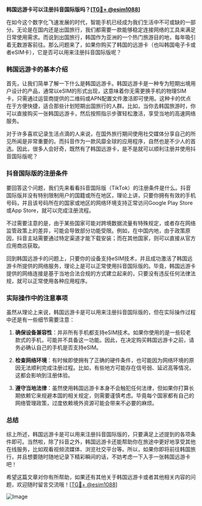 **韩国远游卡可以注册抖音国际版吗？[[TG💪+ @esim1088](https://t.me/s/esim1088)]**

在如今这个数字化飞速发展的时代，智能手机已经成为我们生活中不可或缺的一部分。无论是在国内还是出国旅行，我们都需要一款能够稳定连接网络的工具来满足日常使用需求。而说到出国旅行，韩国作为亚洲的一个热门旅游目的地，每年吸引着无数游客前往。那么问题来了，如果你购买了韩国的远游卡（也叫韩国电子卡或者eSIM卡），它是否可以用来注册抖音国际版呢？

### 韩国远游卡的基本介绍

首先，让我们简单了解一下什么是韩国远游卡。韩国远游卡是一种专为短期出境用户设计的产品，通常以eSIM的形式出现，这意味着你无需更换手机的物理SIM卡，只需通过运营商提供的二维码或APN配置文件激活即可使用。这种卡的优点在于方便快捷，适合那些计划短期出国旅行的人群。比如，当你去韩国旅游时，你可以直接购买一张韩国远游卡，然后按照指示步骤轻松激活，享受当地的高速网络服务。

对于许多喜欢记录生活点滴的人来说，在国外旅行期间使用社交媒体分享自己的所见所闻是非常重要的。而抖音作为一款风靡全球的应用程序，自然也是不少人的首选。因此，很多人会好奇，既然有了韩国远游卡，是不是就可以顺利注册并使用抖音国际版呢？

### 抖音国际版的注册条件

要回答这个问题，我们先来看看抖音国际版（TikTok）的注册条件是什么。抖音国际版并没有特别限制用户的国籍或所在地区，理论上讲，只要你拥有有效的手机号码，并且该号码所在的国家或地区的网络环境支持正常访问Google Play Store或App Store，就可以完成注册流程。

不过需要注意的是，由于某些国家可能对跨境数据流量有特殊规定，或者存在网络监管政策上的差异，可能会导致部分功能受限。例如，在中国内地，由于政策原因，抖音主站需要通过特定渠道才能下载安装；而在其他国家，则可以直接从官方应用商店获取。

回到韩国远游卡的问题上，只要你的设备支持eSIM技术，并且成功激活了韩国远游卡所提供的网络服务，理论上是可以正常使用抖音国际版的。毕竟，韩国远游卡提供的网络连接是基于当地合法合规的方式建立起来的，只要没有违反任何法律法规，就可以正常使用各种应用程序。

### 实际操作中的注意事项

虽然从理论上来说，韩国远游卡是可以用来注册抖音国际版的，但在实际操作过程中还是有一些细节需要注意：

1. **确保设备兼容性**：并非所有手机都支持eSIM技术。如果你使用的是一些较老款式的手机，可能并不具备这一功能。因此，在决定购买韩国远游卡之前，请务必确认自己的手机是否支持eSIM。
   
2. **检查网络环境**：有时候即使拥有了正确的硬件条件，也可能因为网络环境的原因无法顺利完成注册过程。比如，有些地方可能存在信号弱、延迟高等情况，这都会影响到注册体验。

3. **遵守当地法律**：虽然使用韩国远游卡本身不会触犯任何法律，但如果你打算长期依赖它来规避本国的相关规定，则需要谨慎考虑。毕竟每个国家都有自己的网络管理政策，过度依赖境外资源可能会带来不必要的麻烦。

### 总结

综上所述，韩国远游卡是可以用来注册抖音国际版的，只要满足上述提到的各项条件即可。当然啦，除了抖音之外，韩国远游卡还能帮助你在旅途中更好地享受其他在线服务，比如观看视频流媒体、浏览社交平台等。所以，如果你即将前往韩国旅行，并且想要随时随地记录下精彩瞬间的话，不妨考虑一下入手一张韩国远游卡吧！

希望这篇文章对你有所帮助，如果还有其他关于韩国远游卡或者其他相关内容的问题，欢迎随时留言交流哦！[[TG💪+ @esim1088](https://t.me/s/esim1088)] 

![Image](https://i.postimg.cc/4NQfJmqS/Snipaste-2025-05-13-00-14-12.png)